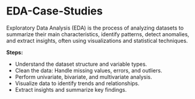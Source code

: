 # EDA-Case-Studies


Exploratory Data Analysis (EDA) is the process of analyzing datasets to summarize their main characteristics, identify patterns, detect anomalies, and extract insights, often using visualizations and statistical techniques.


<b>Steps:</b>
- Understand the dataset structure and variable types.
- Clean the data: Handle missing values, errors, and outliers.
- Perform univariate, bivariate, and multivariate analysis.
- Visualize data to identify trends and relationships.
- Extract insights and summarize key findings.
